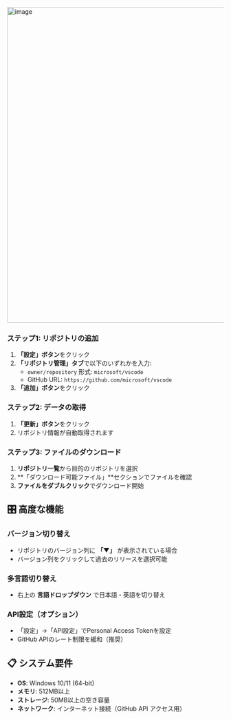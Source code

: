 <img width="1002" height="732" alt="image" src="https://github.com/user-attachments/assets/7f779e96-3fa4-4b7c-9718-ae352d7ca7b5" />


### ステップ1: リポジトリの追加
1. **「設定」ボタン**をクリック
2. **「リポジトリ管理」タブ**で以下のいずれかを入力:
   - `owner/repository` 形式: `microsoft/vscode`
   - GitHub URL: `https://github.com/microsoft/vscode`
3. **「追加」ボタン**をクリック

### ステップ2: データの取得
1. **「更新」ボタン**をクリック
2. リポジトリ情報が自動取得されます

### ステップ3: ファイルのダウンロード
1. **リポジトリ一覧**から目的のリポジトリを選択
2. **「ダウンロード可能ファイル」**セクションでファイルを確認
3. **ファイルをダブルクリック**でダウンロード開始

## 🎛️ 高度な機能

### バージョン切り替え
- リポジトリのバージョン列に **「▼」** が表示されている場合
- バージョン列をクリックして過去のリリースを選択可能

### 多言語切り替え
- 右上の **言語ドロップダウン** で日本語・英語を切り替え

### API設定（オプション）
- 「設定」→「API設定」でPersonal Access Tokenを設定
- GitHub APIのレート制限を緩和（推奨）

## 📋 システム要件

- **OS**: Windows 10/11 (64-bit)
- **メモリ**: 512MB以上
- **ストレージ**: 50MB以上の空き容量
- **ネットワーク**: インターネット接続（GitHub API アクセス用）
